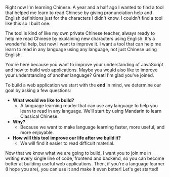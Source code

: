 Right now I'm learning Chinese. A year and a half ago I wanted to find a tool that helped me learn to read Chinese by giving pronunciation help and English definitions just for the characters I didn't know. I couldn't find a tool like this so I built one. 

The tool is kind of like my own private Chinese teacher, always ready to help me read Chinese by explaining new characters using English. It's a wonderful help, but now I want to improve it. I want a tool that can help me learn to read in any language using any language, not just Chinese using English.

You're here because you want to improve your understanding of JavaScript and how to build web applications. Maybe you would also like to improve your understanding of another language? Great! I'm glad you've joined.

To build a web application we start with the **end** in mind, we determine our goal by asking a few questions:

- **What would we like to build?**
  - A language learning reader that can use any language to help you learn to read in any language. We'll start by using Mandarin to learn Classical Chinese. 
- **Why?**
  - Because we want to make language learning faster, more useful, and more enjoyable.
- **How will this tool improve our life after we build it?**
  - We will find it easier to read difficult material.

Now that we know what we are going to build, I want you to join me in writing every single line of code, frontend and backend, so you can become better at building useful web applications. Then, if you're a language learner (I hope you are), you can use it and make it even better! Let's get started!
